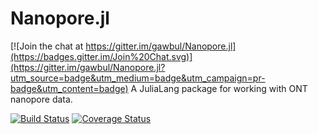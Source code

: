# Nanopore.jl

[![Join the chat at https://gitter.im/gawbul/Nanopore.jl](https://badges.gitter.im/Join%20Chat.svg)](https://gitter.im/gawbul/Nanopore.jl?utm_source=badge&utm_medium=badge&utm_campaign=pr-badge&utm_content=badge)
A JuliaLang package for working with ONT nanopore data.

[![Build Status](https://travis-ci.org/gawbul/Nanopore.jl.svg?branch=master)](https://travis-ci.org/gawbul/Nanopore.jl)
[![Coverage Status](https://coveralls.io/repos/gawbul/Nanopore.jl/badge.svg?branch=master)](https://coveralls.io/r/gawbul/Nanopore.jl?branch=master)

